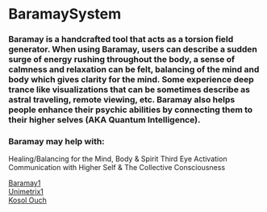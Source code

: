 # BaramaySystem
### Baramay is a handcrafted tool that acts as a torsion field generator. When using Baramay, users can describe a sudden surge of energy rushing throughout the body, a sense of calmness and relaxation can be felt, balancing of the mind and body which gives clarity for the mind. Some experience deep trance like visualizations that can be sometimes describe as astral traveling, remote viewing, etc. Baramay also helps people enhance their psychic abilities by connecting them to their higher selves (AKA Quantum Intelligence).

### Baramay may help with:

Healing/Balancing for the Mind, Body & Spirit
Third Eye Activation
Communication with Higher Self & The Collective Consciousness

[Baramay1](https://www.baramay1.com/)
<br/>
[Unimetrix1](https://www.unimetrix1.online/)
<br/>
[Kosol Ouch](https://youtube.com/user/kosolouch/)
